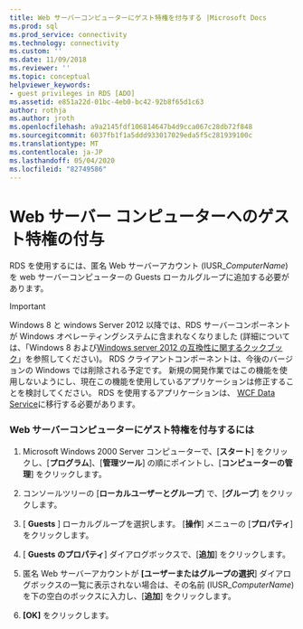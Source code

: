 ```yaml
---
title: Web サーバーコンピューターにゲスト特権を付与する |Microsoft Docs
ms.prod: sql
ms.prod_service: connectivity
ms.technology: connectivity
ms.custom: ''
ms.date: 11/09/2018
ms.reviewer: ''
ms.topic: conceptual
helpviewer_keywords:
- guest privileges in RDS [ADO]
ms.assetid: e851a22d-01bc-4eb0-bc42-92b8f65d1c63
author: rothja
ms.author: jroth
ms.openlocfilehash: a9a2145fdf106814647b4d9cca067c28db72f848
ms.sourcegitcommit: 6037fb1f1a5ddd933017029eda5f5c281939100c
ms.translationtype: MT
ms.contentlocale: ja-JP
ms.lasthandoff: 05/04/2020
ms.locfileid: "82749586"
---
```

# <a name="granting-guest-privileges-to-a-web-server-computer"></a>Web サーバー コンピューターへのゲスト特権の付与
RDS を使用するには、匿名 Web サーバーアカウント (IUSR_*ComputerName*) を web サーバーコンピューターの Guests ローカルグループに追加する必要があります。  
  
> [!IMPORTANT]
>  Windows 8 と windows Server 2012 以降では、RDS サーバーコンポーネントが Windows オペレーティングシステムに含まれなくなりました (詳細については、「Windows 8 および[Windows server 2012 の互換性に関するクックブック](https://www.microsoft.com/download/details.aspx?id=27416)」を参照してください)。 RDS クライアントコンポーネントは、今後のバージョンの Windows では削除される予定です。 新規の開発作業ではこの機能を使用しないようにし、現在この機能を使用しているアプリケーションは修正することを検討してください。 RDS を使用するアプリケーションは、 [WCF Data Service](https://go.microsoft.com/fwlink/?LinkId=199565)に移行する必要があります。  
  
### <a name="to-grant-guest-privileges-to-a-web-server-computer"></a>Web サーバーコンピューターにゲスト特権を付与するには  
  
1.  Microsoft Windows 2000 Server コンピューターで、[**スタート**] をクリックし、[**プログラム**]、[**管理ツール**] の順にポイントし、[**コンピューターの管理**] をクリックします。  
  
2.  コンソールツリーの [**ローカルユーザーとグループ**] で、[**グループ**] をクリックします。  
  
3.  [ **Guests** ] ローカルグループを選択します。 [**操作**] メニューの [**プロパティ**] をクリックします。  
  
4.  [ **Guests のプロパティ**] ダイアログボックスで、[**追加**] をクリックします。  
  
5.  匿名 Web サーバーアカウントが **[ユーザーまたはグループの選択**] ダイアログボックスの一覧に表示されない場合は、その名前 (IUSR_*ComputerName*) を下の空白のボックスに入力し、[**追加**] をクリックします。  
  
6.  **[OK]** をクリックします。


